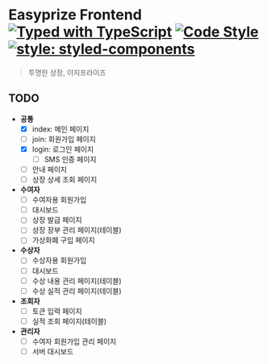 # Easyprize Frontend [![Typed with TypeScript](https://badgen.net/badge/icon/Typed?icon=typescript&label&labelColor=555555&color=blue)](https://github.com/microsoft/TypeScript) [![Code Style](https://badgen.net/badge/style/Airbnb/ff5a5f?icon=airbnb)](https://github.com/airbnb/javascript) [![style: styled-components](https://img.shields.io/badge/style-%F0%9F%92%85%20styled--components-orange.svg?colorB=daa357&colorA=db748e)](https://github.com/styled-components/styled-components)
> 투명한 상장, 이지프라이즈

## TODO

- **공통**
  - [x] index: 메인 페이지
  - [ ] join: 회원가입 페이지
  - [x] login: 로그인 페이지
    - [ ] SMS 인증 페이지
  - [ ] 안내 페이지
  - [ ] 상장 상세 조회 페이지

- **수여자**
  - [ ] 수여자용 회원가입
  - [ ] 대시보드
  - [ ] 상장 발급 페이지
  - [ ] 상장 장부 관리 페이지(테이블)
  - [ ] 가상화폐 구입 페이지

- **수상자**
  - [ ] 수상자용 회원가입
  - [ ] 대시보드
  - [ ] 수상 내용 관리 페이지(테이블)
  - [ ] 수상 실적 관리 페이지(테이블)

- **조회자**
  - [ ] 토큰 입력 페이지
  - [ ] 실적 조회 페이지(테이블)

- **관리자**
  - [ ] 수여자 회원가입 관리 페이지
  - [ ] 서버 대시보드

